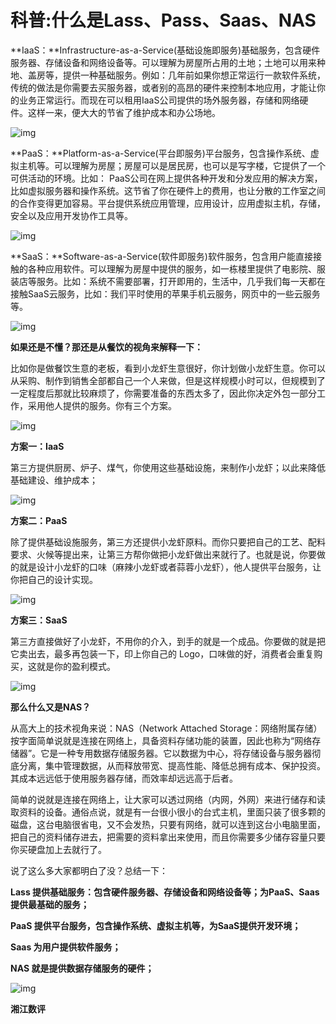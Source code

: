 # 科普:什么是Lass、Pass、Saas、NAS



​       **IaaS：**Infrastructure-as-a-Service(基础设施即服务)基础服务，包含硬件服务器、存储设备和网络设备等。可以理解为房屋所占用的土地；土地可以用来种地、盖房等，提供一种基础服务。例如：几年前如果你想正常运行一款软件系统，传统的做法是你需要去买服务器，或者别的高昂的硬件来控制本地应用，才能让你的业务正常运行。而现在可以租用IaaS公司提供的场外服务器，存储和网络硬件。这样一来，便大大的节省了维护成本和办公场地。

![img](D:\Markdown\图片\4_1638926341247879.jpg)

  

  **PaaS：**Platform-as-a-Service(平台即服务)平台服务，包含操作系统、虚拟主机等。可以理解为房屋；房屋可以是居民房，也可以是写字楼，它提供了一个可供活动的环境。比如： PaaS公司在网上提供各种开发和分发应用的解决方案，比如虚拟服务器和操作系统。这节省了你在硬件上的费用，也让分散的工作室之间的合作变得更加容易。平台提供系统应用管理，应用设计，应用虚拟主机，存储，安全以及应用开发协作工具等。

![img](D:\Markdown\图片\4_16389323713850012.jpg)

  

  **SaaS：**Software-as-a-Service(软件即服务)软件服务，包含用户能直接接触的各种应用软件。可以理解为房屋中提供的服务，如一栋楼里提供了电影院、服装店等服务。比如：系统不需要部署，打开即用的，生活中，几乎我们每一天都在接触SaaS云服务，比如：我们平时使用的苹果手机云服务，网页中的一些云服务等。

![img](D:\Markdown\图片\4_1638934188495122.png)

**如果还是不懂？那还是从餐饮的视角来解释一下：**

比如你是做餐饮生意的老板，看到小龙虾生意很好，你计划做小龙虾生意。你可以从采购、制作到销售全部都自己一个人来做，但是这样规模小时可以，但规模到了一定程度后那就比较麻烦了，你需要准备的东西太多了，因此你决定外包一部分工作，采用他人提供的服务。你有三个方案。

![img](D:\Markdown\图片\4_16389307623052254.png)

**方案一：IaaS**

第三方提供厨房、炉子、煤气，你使用这些基础设施，来制作小龙虾；以此来降低基础建设、维护成本；

![img](D:\Markdown\图片\4_1638927442645359.png)

**方案二：PaaS**

  除了提供基础设施服务，第三方还提供小龙虾原料。而你只要把自己的工艺、配料要求、火候等提出来，让第三方帮你做把小龙虾做出来就行了。也就是说，你要做的就是设计小龙虾的口味（麻辣小龙虾或者蒜蓉小龙虾），他人提供平台服务，让你把自己的设计实现。

![img](D:\Markdown\图片\4_16389257660074944.png)

**方案三：SaaS**

第三方直接做好了小龙虾，不用你的介入，到手的就是一个成品。你要做的就是把它卖出去，最多再包装一下，印上你自己的 Logo，口味做的好，消费者会重复购买，这就是你的盈利模式。

![img](D:\Markdown\图片\4_1638927609127673.png)

 

 **那么什么又是NAS？**

从高大上的技术视角来说：NAS（Network Attached Storage：网络附属存储）按字面简单说就是连接在网络上，具备资料存储功能的装置，因此也称为“网络存储器”。它是一种专用数据存储服务器。它以数据为中心，将存储设备与服务器彻底分离，集中管理数据，从而释放带宽、提高性能、降低总拥有成本、保护投资。其成本远远低于使用服务器存储，而效率却远远高于后者。

简单的说就是连接在网络上，让大家可以透过网络（内网，外网）来进行储存和读取资料的设备。通俗点说，就是有一台很小很小的台式主机，里面只装了很多颗的磁盘，这台电脑很省电，又不会发热，只要有网络，就可以连到这台小电脑里面，把自己的资料储存进去，把需要的资料拿出来使用，而且你需要多少储存容量只要你买硬盘加上去就行了。

   说了这么多大家都明白了没？总结一下：

  **Lass 提供基础服务：包含硬件服务器、存储设备和网络设备等；为PaaS、Saas提供最基础的服务；** 

  **PaaS 提供平台服务，包含操作系统、虚拟主机等，为SaaS提供开发环境；**

  **Saas 为用户提供软件服务；**

  **NAS 就是提供数据存储服务的硬件；**

![img](D:\Markdown\图片\4_16389252072373083.png)

**湘江数评**